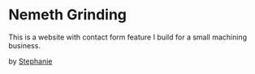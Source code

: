 # Nemeth Grinding

This is a website with contact form feature I build for a small machining business.

by [Stephanie](http://newcodegirl.blogger.com)
